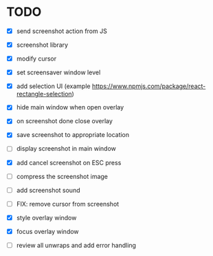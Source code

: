 # TODO

- [x] send screenshot action from JS
- [x] screenshot library
- [x] modify cursor
- [x] set screensaver window level
- [x] add selection UI (example https://www.npmjs.com/package/react-rectangle-selection)

- [x] hide main window when open overlay
- [x] on screenshot done close overlay
- [x] save screenshot to appropriate location
- [ ] display screenshot in main window

- [x] add cancel screenshot on ESC press
- [ ] compress the screenshot image
- [ ] add screenshot sound

- [ ] FIX: remove cursor from screenshot
- [x] style overlay window
- [x] focus overlay window


- [ ] review all unwraps and add error handling
